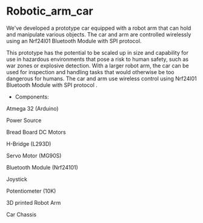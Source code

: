 # Robotic_arm_car

We've developed a prototype car equipped with a robot arm that can hold and manipulate various objects. The car and arm are controlled wirelessly using an Nrf24l01 Bluetooth Module with SPI protocol.

This prototype has the potential to be scaled up in size and capability for use in hazardous environments that pose a risk to human safety, such as war zones or explosive detection. With a larger robot arm, the car can be used for inspection and handling tasks that would otherwise be too dangerous for humans.
 The car and arm use wireless control using Nrf24l01 Bluetooth Module with SPI protocol .

- Components:

Atmega 32 (Arduino)

Power Source

Bread Board DC Motors

H-Bridge (L293D)

Servo Motor (MG90S) 

Bluetooth Module (Nrf24101)

Joystick

Potentiometer (10K)

3D printed Robot Arm

Car Chassis
